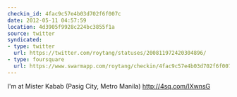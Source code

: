 ```yaml
---
checkin_id: 4fac9c57e4b03d702f6f007c
date: 2012-05-11 04:57:59
location: 4d3905f9928c224bc3855f1a
source: twitter
syndicated:
- type: twitter
  url: https://twitter.com/roytang/statuses/200811972420304896/
- type: foursquare
  url: https://www.swarmapp.com/roytang/checkin/4fac9c57e4b03d702f6f007c
---
```


I'm at Mister Kabab (Pasig City, Metro Manila) http://4sq.com/IXwnsG